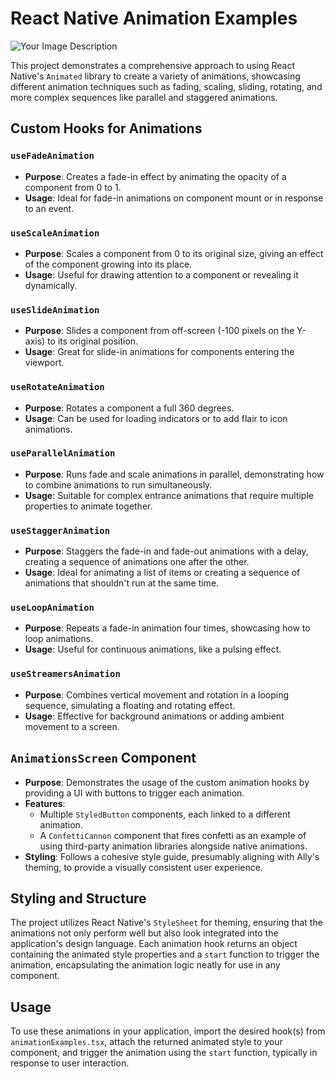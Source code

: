 # React Native Animation Examples

![Your Image Description](link-to-your-image)

This project demonstrates a comprehensive approach to using React Native's `Animated` library to create a variety of animations, showcasing different animation techniques such as fading, scaling, sliding, rotating, and more complex sequences like parallel and staggered animations.

## Custom Hooks for Animations

### `useFadeAnimation`

- **Purpose**: Creates a fade-in effect by animating the opacity of a component from 0 to 1.
- **Usage**: Ideal for fade-in animations on component mount or in response to an event.

### `useScaleAnimation`

- **Purpose**: Scales a component from 0 to its original size, giving an effect of the component growing into its place.
- **Usage**: Useful for drawing attention to a component or revealing it dynamically.

### `useSlideAnimation`

- **Purpose**: Slides a component from off-screen (-100 pixels on the Y-axis) to its original position.
- **Usage**: Great for slide-in animations for components entering the viewport.

### `useRotateAnimation`

- **Purpose**: Rotates a component a full 360 degrees.
- **Usage**: Can be used for loading indicators or to add flair to icon animations.

### `useParallelAnimation`

- **Purpose**: Runs fade and scale animations in parallel, demonstrating how to combine animations to run simultaneously.
- **Usage**: Suitable for complex entrance animations that require multiple properties to animate together.

### `useStaggerAnimation`

- **Purpose**: Staggers the fade-in and fade-out animations with a delay, creating a sequence of animations one after the other.
- **Usage**: Ideal for animating a list of items or creating a sequence of animations that shouldn't run at the same time.

### `useLoopAnimation`

- **Purpose**: Repeats a fade-in animation four times, showcasing how to loop animations.
- **Usage**: Useful for continuous animations, like a pulsing effect.

### `useStreamersAnimation`

- **Purpose**: Combines vertical movement and rotation in a looping sequence, simulating a floating and rotating effect.
- **Usage**: Effective for background animations or adding ambient movement to a screen.

## `AnimationsScreen` Component

- **Purpose**: Demonstrates the usage of the custom animation hooks by providing a UI with buttons to trigger each animation.
- **Features**: 
  - Multiple `StyledButton` components, each linked to a different animation.
  - A `ConfettiCannon` component that fires confetti as an example of using third-party animation libraries alongside native animations.
- **Styling**: Follows a cohesive style guide, presumably aligning with Ally's theming, to provide a visually consistent user experience.

## Styling and Structure

The project utilizes React Native's `StyleSheet` for theming, ensuring that the animations not only perform well but also look integrated into the application's design language. Each animation hook returns an object containing the animated style properties and a `start` function to trigger the animation, encapsulating the animation logic neatly for use in any component.

## Usage

To use these animations in your application, import the desired hook(s) from `animationExamples.tsx`, attach the returned animated style to your component, and trigger the animation using the `start` function, typically in response to user interaction.
